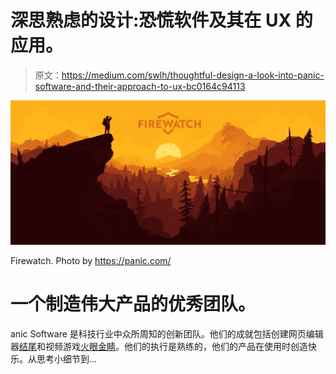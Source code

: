 # 深思熟虑的设计:恐慌软件及其在 UX 的应用。

> 原文：<https://medium.com/swlh/thoughtful-design-a-look-into-panic-software-and-their-approach-to-ux-bc0164c94113>

![](img/4b01457f5af844e6788d14017b0e24ac.png)

Firewatch. Photo by https://panic.com/

# 一个制造伟大产品的优秀团队。

anic Software 是科技行业中众所周知的创新团队。他们的成就包括创建网页编辑器[结尾](https://panic.com/coda/)和视频游戏[火眼金睛](http://www.firewatchgame.com/)。他们的执行是熟练的，他们的产品在使用时创造快乐。从思考小细节到…